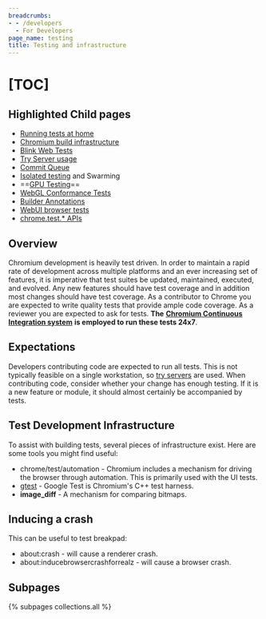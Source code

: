 ```yaml
---
breadcrumbs:
- - /developers
  - For Developers
page_name: testing
title: Testing and infrastructure
---
```


# [TOC]

## Highlighted Child pages

*   [Running tests at home](/developers/testing/running-tests)
*   [Chromium build
            infrastructure](/developers/testing/chromium-build-infrastructure)
*   [Blink Web Tests](/developers/testing/webkit-layout-tests)
*   [Try Server usage](/developers/testing/try-server-usage)
*   [Commit Queue](/developers/testing/commit-queue)
*   [Isolated testing](/developers/testing/isolated-testing) and
            Swarming
*   ==[GPU Testing](/developers/testing/gpu-testing)==
*   [WebGL Conformance
            Tests](/developers/testing/webgl-conformance-tests)
*   [Builder Annotations](/system/errors/NodeNotFound)
*   [WebUI browser tests](/Home/domui-testing/webui-browser_tests)
*   [chrome.test.\* APIs](/developers/testing/chrome-test-apis)

## Overview

Chromium development is heavily test driven. In order to maintain a rapid rate
of development across multiple platforms and an ever increasing set of features,
it is imperative that test suites be updated, maintained, executed, and evolved.
Any new features should have test coverage and in addition most changes should
have test coverage. As a contributor to Chrome you are expected to write quality
tests that provide ample code coverage. As a reviewer you are expected to ask
for tests. **The** [**Chromium Continuous Integration
system**](/developers/testing/chromium-build-infrastructure) **is employed to
run these tests 24x7**.

## Expectations

Developers contributing code are expected to run all tests. This is not
typically feasible on a single workstation, so [try
servers](/developers/testing/try-server-usage) are used. When contributing code,
consider whether your change has enough testing. If it is a new feature or
module, it should almost certainly be accompanied by tests.

## Test Development Infrastructure

To assist with building tests, several pieces of infrastructure exist. Here are
some tools you might find useful:

*   chrome/test/automation - Chromium includes a mechanism for driving
            the browser through automation. This is primarily used with the UI
            tests.
*   [gtest](http://code.google.com/p/googletest/) - Google Test is
            Chromium's C++ test harness.
*   **image_diff** - A mechanism for comparing bitmaps.

## Inducing a crash

This can be useful to test breakpad:

*   about:crash - will cause a renderer crash.
*   about:inducebrowsercrashforrealz - will cause a browser crash.

## Subpages

{% subpages collections.all %}
